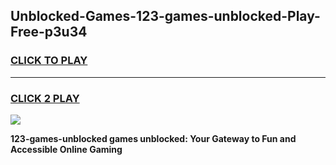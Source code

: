 
## Unblocked-Games-123-games-unblocked-Play-Free-p3u34
<h3>
<a href="https://premium76.site?title=123-games-unblocked&ref=21A">CLICK TO PLAY</a></h3>
<hr>

<h3>
<a href="https://premium76.site?title=123-games-unblocked&ref=21A">CLICK 2 PLAY</a>
  
</h3>

<a href="https://premium76.site?title=123-games-unblocked&ref=21A"><img src="https://clearcache.store/games.png"></a>


**123-games-unblocked games unblocked: Your Gateway to Fun and Accessible Online Gaming**
